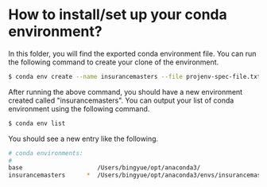 # How to install/set up your conda environment?

In this folder, you will find the exported conda environment file. You can run the following command to create your clone of the environment.
```bash
$ conda env create --name insurancemasters --file projenv-spec-file.txt
```
After running the above command, you should have a new environment created called "insurancemasters". You can output your list of conda environment using the following command.
```bash
$ conda env list
```
You should see a new entry like the following.
```bash
# conda environments:
#
base                     /Users/bingyue/opt/anaconda3/
insurancemasters      *  /Users/bingyue/opt/anaconda3/envs/insurancemasters
```


